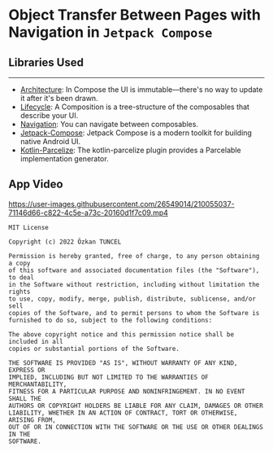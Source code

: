 

# Object Transfer Between Pages with Navigation in `Jetpack Compose`

## Libraries Used
---
* [Architecture][2]: In Compose the UI is immutable—there's no way to update it after it's been drawn.
* [Lifecycle][3]: A Composition is a tree-structure of the composables that describe your UI.
* [Navigation][4]: You can navigate between composables.
* [Jetpack-Compose][7]: Jetpack Compose is a modern toolkit for building native Android UI.
* [Kotlin-Parcelize][8]: The kotlin-parcelize plugin provides a Parcelable implementation generator.


App Video
--------------

https://user-images.githubusercontent.com/26549014/210055037-71146d66-c822-4c5e-a73c-20160d1f7c09.mp4

```
MIT License

Copyright (c) 2022 Özkan TUNCEL

Permission is hereby granted, free of charge, to any person obtaining a copy
of this software and associated documentation files (the "Software"), to deal
in the Software without restriction, including without limitation the rights
to use, copy, modify, merge, publish, distribute, sublicense, and/or sell
copies of the Software, and to permit persons to whom the Software is
furnished to do so, subject to the following conditions:

The above copyright notice and this permission notice shall be included in all
copies or substantial portions of the Software.

THE SOFTWARE IS PROVIDED "AS IS", WITHOUT WARRANTY OF ANY KIND, EXPRESS OR
IMPLIED, INCLUDING BUT NOT LIMITED TO THE WARRANTIES OF MERCHANTABILITY,
FITNESS FOR A PARTICULAR PURPOSE AND NONINFRINGEMENT. IN NO EVENT SHALL THE
AUTHORS OR COPYRIGHT HOLDERS BE LIABLE FOR ANY CLAIM, DAMAGES OR OTHER
LIABILITY, WHETHER IN AN ACTION OF CONTRACT, TORT OR OTHERWISE, ARISING FROM,
OUT OF OR IN CONNECTION WITH THE SOFTWARE OR THE USE OR OTHER DEALINGS IN THE
SOFTWARE.
```
[2]:https://developer.android.com/jetpack/compose/architecture
[3]:https://developer.android.com/jetpack/compose/lifecycle
[4]:https://developer.android.com/jetpack/compose/navigation
[6]:https://developer.android.com/jetpack/guide#fetch-data
[7]:https://developer.android.com/jetpack/compose/tutorial
[8]:https://developer.android.com/kotlin/parcelize
